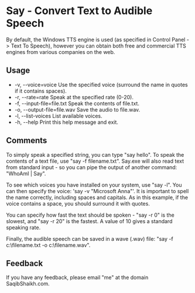 # Say - Convert Text to Audible Speech

By default, the Windows TTS engine is used (as specified in Control Panel -> Text To Speech), however you can obtain both free and commercial TTS engines from various companies on the web.

## Usage

* -v, --voice=voice          Use the specified voice (surround the name in quotes if it contains spaces).
* -r, --rate=rate            Speak at the specified rate (0-20).
* -f, --input-file=file.txt  Speak the contents of file.txt.
* -o, --output-file=file.wav Save the audio to file.wav.
* -l, --list-voices          List available voices.
* -h, --help                 Print this help message and exit.

## Comments

To simply speak a specified string, you can type "say hello". To speak the contents of a text file, use "say -f filename.txt". Say.exe will also read text from standard input - so you can pipe the output of another command: "WhoAmI | Say".

To see which voices you have installed on your system, use "say -l". You can then specify the voice: 'say -v "Microsoft Anna"'. It is important to spell the name correctly, including spaces and capitals. As in this example, if the voice contains a space, you should surround it with quotes.

You can specify how fast the text should be spoken - "say -r 0" is the slowest, and "say -r 20" is the fastest. A value of 10 gives a standard speaking rate.

Finally, the audible speech can be saved in a wave (.wav) file: "say -f c:\filename.txt -o c:\filename.wav".

## Feedback

If you have any feedback, please email "me" at the domain SaqibShaikh.com.
